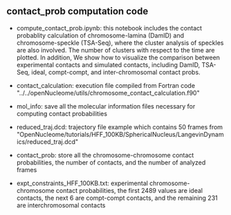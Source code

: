 ## contact_prob computation code

- compute_contact_prob.ipynb: this notebook includes the contact probablity calculation of chromosome-lamina (DamID) and chromosome-speckle (TSA-Seq), where the cluster analysis of speckles are also involved. The number of clusters with respect to the time are plotted. In addition, We show how to visualize the comparison between experimental contacts and simulated contacts, including DamID, TSA-Seq, ideal, compt-compt, and inter-chromosomal contact probs.

- contact_calculation: execution file compiled from Fortran code "../../openNucleome/utils/chromosome_contact_calculation.f90"

- mol_info: save all the molecular information files necessary for computing contact probabilities

- reduced_traj.dcd: trajectory file example which contains 50 frames from "OpenNucleome/tutorials/HFF_100KB/SphericalNucleus/LangevinDynamics/reduced_traj.dcd"

- contact_prob: store all the chromosome-chromosome contact probabilities, the number of contacts, and the number of analyzed frames

- expt_constraints_HFF_100KB.txt: experimental chromosome-chromosome contact probabilities, the first 2489 values are ideal contacts, the next 6 are compt-compt contacts, and the remaining 231 are interchromosomal contacts
